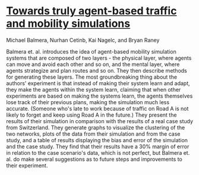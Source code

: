 # [Towards truly agent-based traffic and mobility simulations](https://dl.acm.org/citation.cfm?id=1018794)
Michael Balmera, Nurhan Cetinb, Kai Nagelc, and Bryan Raney

Balmera et. al. introduces the idea of agent-based mobility simulation systems that are composed of two layers - the physical layer, where agents can move and avoid each other and so on, and the mental layer, where agents strategize and plan routes and so on. They then describe methods for generating these layers. The most groundbreaking thing about the authors' experiment is that instead of making their system learn and adapt, they make the agents within the system learn, claiming that when other experiments are based on making the systems learn, the agents themselves lose track of their previous plans, making the simulation much less accurate. (Someone who's late to work because of traffic on Road A is not likely to forget and keep using Road A in the future.) They present the results of their simulation in comparison with the results of a real case study from Switzerland. They generate graphs to visualize the clustering of the two networks, plots of the data from their simulation and from the case study, and a table of results displaying the bias and error of the simulation and the case study. They find that their results have a 30% margin of error in relation to the case scenario's data, which is not perfect, but Balmera et. al. do make several suggestions as to future steps and improvements to their experiment.
